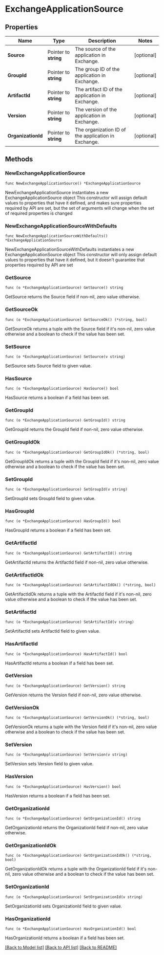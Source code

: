 # ExchangeApplicationSource

## Properties

Name | Type | Description | Notes
------------ | ------------- | ------------- | -------------
**Source** | Pointer to **string** | The source of the application in Exchange. | [optional] 
**GroupId** | Pointer to **string** | The group ID of the application in Exchange. | [optional] 
**ArtifactId** | Pointer to **string** | The artifact ID of the application in Exchange. | [optional] 
**Version** | Pointer to **string** | The version of the application in Exchange. | [optional] 
**OrganizationId** | Pointer to **string** | The organization ID of the application in Exchange. | [optional] 

## Methods

### NewExchangeApplicationSource

`func NewExchangeApplicationSource() *ExchangeApplicationSource`

NewExchangeApplicationSource instantiates a new ExchangeApplicationSource object
This constructor will assign default values to properties that have it defined,
and makes sure properties required by API are set, but the set of arguments
will change when the set of required properties is changed

### NewExchangeApplicationSourceWithDefaults

`func NewExchangeApplicationSourceWithDefaults() *ExchangeApplicationSource`

NewExchangeApplicationSourceWithDefaults instantiates a new ExchangeApplicationSource object
This constructor will only assign default values to properties that have it defined,
but it doesn't guarantee that properties required by API are set

### GetSource

`func (o *ExchangeApplicationSource) GetSource() string`

GetSource returns the Source field if non-nil, zero value otherwise.

### GetSourceOk

`func (o *ExchangeApplicationSource) GetSourceOk() (*string, bool)`

GetSourceOk returns a tuple with the Source field if it's non-nil, zero value otherwise
and a boolean to check if the value has been set.

### SetSource

`func (o *ExchangeApplicationSource) SetSource(v string)`

SetSource sets Source field to given value.

### HasSource

`func (o *ExchangeApplicationSource) HasSource() bool`

HasSource returns a boolean if a field has been set.

### GetGroupId

`func (o *ExchangeApplicationSource) GetGroupId() string`

GetGroupId returns the GroupId field if non-nil, zero value otherwise.

### GetGroupIdOk

`func (o *ExchangeApplicationSource) GetGroupIdOk() (*string, bool)`

GetGroupIdOk returns a tuple with the GroupId field if it's non-nil, zero value otherwise
and a boolean to check if the value has been set.

### SetGroupId

`func (o *ExchangeApplicationSource) SetGroupId(v string)`

SetGroupId sets GroupId field to given value.

### HasGroupId

`func (o *ExchangeApplicationSource) HasGroupId() bool`

HasGroupId returns a boolean if a field has been set.

### GetArtifactId

`func (o *ExchangeApplicationSource) GetArtifactId() string`

GetArtifactId returns the ArtifactId field if non-nil, zero value otherwise.

### GetArtifactIdOk

`func (o *ExchangeApplicationSource) GetArtifactIdOk() (*string, bool)`

GetArtifactIdOk returns a tuple with the ArtifactId field if it's non-nil, zero value otherwise
and a boolean to check if the value has been set.

### SetArtifactId

`func (o *ExchangeApplicationSource) SetArtifactId(v string)`

SetArtifactId sets ArtifactId field to given value.

### HasArtifactId

`func (o *ExchangeApplicationSource) HasArtifactId() bool`

HasArtifactId returns a boolean if a field has been set.

### GetVersion

`func (o *ExchangeApplicationSource) GetVersion() string`

GetVersion returns the Version field if non-nil, zero value otherwise.

### GetVersionOk

`func (o *ExchangeApplicationSource) GetVersionOk() (*string, bool)`

GetVersionOk returns a tuple with the Version field if it's non-nil, zero value otherwise
and a boolean to check if the value has been set.

### SetVersion

`func (o *ExchangeApplicationSource) SetVersion(v string)`

SetVersion sets Version field to given value.

### HasVersion

`func (o *ExchangeApplicationSource) HasVersion() bool`

HasVersion returns a boolean if a field has been set.

### GetOrganizationId

`func (o *ExchangeApplicationSource) GetOrganizationId() string`

GetOrganizationId returns the OrganizationId field if non-nil, zero value otherwise.

### GetOrganizationIdOk

`func (o *ExchangeApplicationSource) GetOrganizationIdOk() (*string, bool)`

GetOrganizationIdOk returns a tuple with the OrganizationId field if it's non-nil, zero value otherwise
and a boolean to check if the value has been set.

### SetOrganizationId

`func (o *ExchangeApplicationSource) SetOrganizationId(v string)`

SetOrganizationId sets OrganizationId field to given value.

### HasOrganizationId

`func (o *ExchangeApplicationSource) HasOrganizationId() bool`

HasOrganizationId returns a boolean if a field has been set.


[[Back to Model list]](../README.md#documentation-for-models) [[Back to API list]](../README.md#documentation-for-api-endpoints) [[Back to README]](../README.md)



